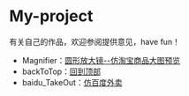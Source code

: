 # My-project
有关自己的作品，欢迎参阅提供意见，have fun！

+ Magnifier：[圆形放大镜--仿淘宝商品大图预览](http://htmlpreview.github.io/?https://github.com/17khba/My-projects/blob/master/Magnifier/Magnifier)
+ backToTop：[回到顶部](http://htmlpreview.github.io/?https://github.com/17khba/My-projects/blob/master/backToTop/index.htm)
+ baidu_TakeOut：[仿百度外卖](http://htmlpreview.github.io/?https://github.com/17khba/My-projects/blob/master/baidu_TakeOut/index.htm)
